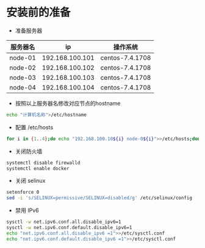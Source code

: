 # 安装前的准备

* 准备服务器

| 服务器名       | ip           | 操作系统           |
| :-------------: |:-------------:|:-------------:|
| node-01      | 192.168.100.101 |centos-7.4.1708|
| node-02      | 192.168.100.102 |centos-7.4.1708|
| node-03      | 192.168.100.103 |centos-7.4.1708|
| node-04      | 192.168.100.104 |centos-7.4.1708|

* 按照以上服务器名修改对应节点的hostname

``` bash
echo "计算机名称">/etc/hostname
```

* 配置 /etc/hosts
``` bash
for i in {1..4};do echo "192.168.100.10${i}	node-0${i}">>/etc/hosts;done
```

* 关闭防火墙
``` bash
systemctl disable firewalld
systemctl enable docker
```

* 关闭 selinux
``` bash
setenforce 0
sed -i 's/SELINUX=permissive/SELINUX=disabled/g' /etc/selinux/config
```

* 禁用 IPv6
``` bash
sysctl -w net.ipv6.conf.all.disable_ipv6=1
sysctl -w net.ipv6.conf.default.disable_ipv6=1
echo "net.ipv6.conf.all.disable_ipv6 =1">>/etc/sysctl.conf
echo "net.ipv6.conf.default.disable_ipv6 =1">>/etc/sysctl.conf
```